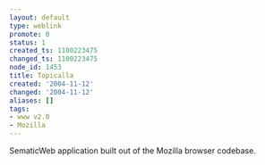 ```yaml
---
layout: default
type: weblink
promote: 0
status: 1
created_ts: 1100223475
changed_ts: 1100223475
node_id: 1453
title: Topicalla
created: '2004-11-12'
changed: '2004-11-12'
aliases: []
tags:
- www v2.0
- Mozilla
---
```

SematicWeb application built out of the Mozilla browser codebase.
